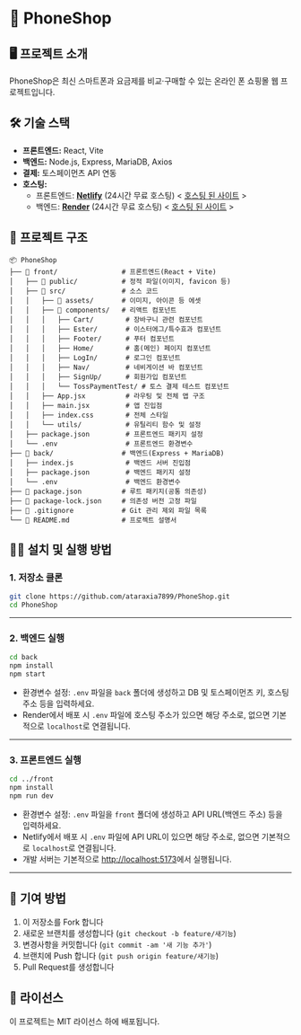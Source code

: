 # 📱 PhoneShop

## 🖥️ 프로젝트 소개

PhoneShop은 최신 스마트폰과 요금제를 비교·구매할 수 있는 온라인 폰 쇼핑몰 웹 프로젝트입니다.

## 🛠️ 기술 스택

- **프론트엔드:** React, Vite
- **백엔드:** Node.js, Express, MariaDB, Axios
- **결제:** 토스페이먼츠 API 연동
- **호스팅:**
  - 프론트엔드: [**Netlify**](https://www.netlify.com) (24시간 무료 호스팅) < [호스팅 된 사이트](https://phoneshop123.netlify.app/) >
  - 백엔드: [**Render**](https://render.com) (24시간 무료 호스팅) < [호스팅 된 사이트](https://phoneshop-bsh6.onrender.com) >

## 📂 프로젝트 구조

```
📦 PhoneShop
├── 📁 front/                # 프론트엔드(React + Vite)
│   ├── 📁 public/           # 정적 파일(이미지, favicon 등)
│   ├── 📁 src/              # 소스 코드
│   │   ├── 📁 assets/       # 이미지, 아이콘 등 에셋
│   │   ├── 📁 components/   # 리액트 컴포넌트
│   │   │   ├── Cart/        # 장바구니 관련 컴포넌트
│   │   │   ├── Ester/       # 이스터에그/특수효과 컴포넌트
│   │   │   ├── Footer/      # 푸터 컴포넌트
│   │   │   ├── Home/        # 홈(메인) 페이지 컴포넌트
│   │   │   ├── LogIn/       # 로그인 컴포넌트
│   │   │   ├── Nav/         # 네비게이션 바 컴포넌트
│   │   │   ├── SignUp/      # 회원가입 컴포넌트
│   │   │   └── TossPaymentTest/ # 토스 결제 테스트 컴포넌트
│   │   ├── App.jsx          # 라우팅 및 전체 앱 구조
│   │   ├── main.jsx         # 앱 진입점
│   │   ├── index.css        # 전체 스타일
│   │   └── utils/           # 유틸리티 함수 및 설정
│   ├── package.json         # 프론트엔드 패키지 설정
│   └── .env                 # 프론트엔드 환경변수
├── 📁 back/                 # 백엔드(Express + MariaDB)
│   ├── index.js             # 백엔드 서버 진입점
│   ├── package.json         # 백엔드 패키지 설정
│   └── .env                 # 백엔드 환경변수
├── 📄 package.json          # 루트 패키지(공통 의존성)
├── 📄 package-lock.json     # 의존성 버전 고정 파일
├── 📄 .gitignore            # Git 관리 제외 파일 목록
└── 📖 README.md             # 프로젝트 설명서
```

## 🏃‍♂️ 설치 및 실행 방법

### 1. 저장소 클론

```bash
git clone https://github.com/ataraxia7899/PhoneShop.git
cd PhoneShop
```

---

### 2. 백엔드 실행

```bash
cd back
npm install
npm start
```

- 환경변수 설정: `.env` 파일을 `back` 폴더에 생성하고 DB 및 토스페이먼츠 키, 호스팅 주소 등을 입력하세요.
- Render에서 배포 시 `.env` 파일에 호스팅 주소가 있으면 해당 주소로, 없으면 기본적으로 `localhost`로 연결됩니다.

---

### 3. 프론트엔드 실행

```bash
cd ../front
npm install
npm run dev
```

- 환경변수 설정: `.env` 파일을 `front` 폴더에 생성하고 API URL(백엔드 주소) 등을 입력하세요.
- Netlify에서 배포 시 `.env` 파일에 API URL이 있으면 해당 주소로, 없으면 기본적으로 `localhost`로 연결됩니다.
- 개발 서버는 기본적으로 [http://localhost:5173](http://localhost:5173)에서 실행됩니다.

---

## 🤝 기여 방법

1. 이 저장소를 Fork 합니다
2. 새로운 브랜치를 생성합니다 (`git checkout -b feature/새기능`)
3. 변경사항을 커밋합니다 (`git commit -am '새 기능 추가'`)
4. 브랜치에 Push 합니다 (`git push origin feature/새기능`)
5. Pull Request를 생성합니다

## 📝 라이선스

이 프로젝트는 MIT 라이선스 하에 배포됩니다.
